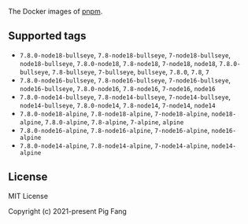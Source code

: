 The Docker images of [pnpm](https://pnpm.io).

## Supported tags

- `7.8.0-node18-bullseye`, `7.8-node18-bullseye`, `7-node18-bullseye`, `node18-bullseye`, `7.8.0-node18`, `7.8-node18`, `7-node18`, `node18`, `7.8.0-bullseye`, `7.8-bullseye`, `7-bullseye`, `bullseye`, `7.8.0`, `7.8`, `7`
- `7.8.0-node16-bullseye`, `7.8-node16-bullseye`, `7-node16-bullseye`, `node16-bullseye`, `7.8.0-node16`, `7.8-node16`, `7-node16`, `node16`
- `7.8.0-node14-bullseye`, `7.8-node14-bullseye`, `7-node14-bullseye`, `node14-bullseye`, `7.8.0-node14`, `7.8-node14`, `7-node14`, `node14`
- `7.8.0-node18-alpine`, `7.8-node18-alpine`, `7-node18-alpine`, `node18-alpine`, `7.8.0-alpine`, `7.8-alpine`, `7-alpine`, `alpine`
- `7.8.0-node16-alpine`, `7.8-node16-alpine`, `7-node16-alpine`, `node16-alpine`
- `7.8.0-node14-alpine`, `7.8-node14-alpine`, `7-node14-alpine`, `node14-alpine`

## License

MIT License

Copyright (c) 2021-present Pig Fang
